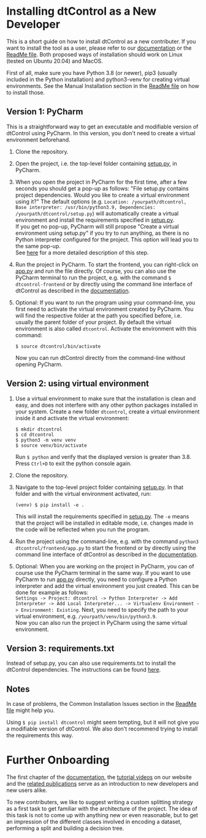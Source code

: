 # Installing dtControl as a New Developer

This is a short guide on how to install dtControl as a new contributer. If you want to install the tool as a user, please refer to our [documentation](https://dtcontrol.readthedocs.io/en/latest/userman.html#installation) or the [ReadMe file](https://gitlab.com/live-lab/software/dtcontrol/-/blob/master/README.rst).
Both proposed ways of installation should work on Linux (tested on Ubuntu 20.04) and MacOS.

First of all, make sure you have Python 3.8 (or newer), pip3 (usually included in the Python installation) and python3-venv for creating virtual environments. See the Manual Installation section in the [ReadMe file](https://gitlab.com/live-lab/software/dtcontrol/-/blob/master/README.rst) on how to install those.


## Version 1: PyCharm

This is a straightforward way to get an executable and modifiable version of dtControl using PyCharm. In this version, you don't need to create a virtual environment beforehand.
 
1. Clone the repository.
2. Open the project, i.e. the top-level folder containing [setup.py](https://gitlab.com/live-lab/software/dtcontrol/-/blob/master/setup.py), in PyCharm.
3. When you open the project in PyCharm for the first time, after a few seconds you should get a pop-up as follows: "File setup.py contains project dependencies. Would you like to create a virtual environment using it?" The default options (e.g. `Location: /yourpath/dtcontrol, Base interpreter: /usr/bin/python3.9, Dependencies: /yourpath/dtcontrol/setup.py`) will automatically create a virtual environment and install the requirements specified in [setup.py](https://gitlab.com/live-lab/software/dtcontrol/-/blob/master/setup.py). \
If you get no pop-up, PyCharm will still propose "Create a virtual environment using setup.py" if you try to run anything, as there is no Python interpreter configured for the project. This option will lead you to the same pop-up. \
   See [here](https://www.jetbrains.com/help/pycharm/creating-virtual-environment.html#env-requirements) for a more detailed description of this step.
4. Run the project in PyCharm. To start the frontend, you can right-click on [app.py](https://gitlab.com/live-lab/software/dtcontrol/-/blob/master/dtcontrol/frontend/app.py) and run the file directly. Of course, you can also use the PyCharm terminal to run the project, e.g. with the command `$ dtcontrol-frontend` or by directly using the command line interface of dtControl as described in the [documentation](https://dtcontrol.readthedocs.io/en/latest/index.html). 
5. Optional: If you want to run the program using your command-line, you first need to activate the virtual environment created by PyCharm. You will find the respective folder at the path you specified before, i.e. usually the parent folder of your project. By default the virtual environment is also called `dtcontrol`. Activate the environment with this command:

       $ source dtcontrol/bin/activate
   Now you can run dtControl directly from the command-line without opening PyCharm.


## Version 2: using virtual environment


1. Use a virtual environment to make sure that the installation is clean and easy, and does not interfere with any other python packages installed in your system. Create a new folder `dtcontrol`, create a virtual environment inside it and activate the virtual environment:

       $ mkdir dtcontrol
       $ cd dtcontrol
       $ python3 -m venv venv
       $ source venv/bin/activate

   Run `$ python` and verify that the displayed version is greater than 3.8. Press ``Ctrl+D`` to exit the python console again.
2. Clone the repository.
3. Navigate to the top-level project folder containing [setup.py](https://gitlab.com/live-lab/software/dtcontrol/-/blob/master/setup.py). In that folder and with the virtual environment activated, run:

       (venv) $ pip install -e .

   This will install the requirements specified in [setup.py](https://gitlab.com/live-lab/software/dtcontrol/-/blob/master/setup.py). The ``-e`` means that the project will be installed in editable mode, i.e. changes made in the code will be reflected when you run the program.
4. Run the project using the command-line, e.g. with the command `python3 dtcontrol/frontend/app.py` to start the frontend or by directly using the command line interface of dtControl as described in the [documentation](https://dtcontrol.readthedocs.io/en/latest/index.html). 
5. Optional: When you are working on the project in PyCharm, you can of course use the PyCharm terminal in the same way. If you want to use PyCharm to run [app.py](https://gitlab.com/live-lab/software/dtcontrol/-/blob/master/dtcontrol/frontend/app.py) directly, you need to configure a Python interpreter and add the virtual environment you just created. This can be done for example as follows: \
`Settings -> Project: dtcontrol -> Python Interpreter -> Add Interpreter -> Add Local Interpreter... -> Virtualenv Environment -> Environment: Existing`. Next, you need to specify the path to your virtual environment, e.g. `/yourpath/venv/bin/python3.9`. \
Now you can also run the project in PyCharm using the same virtual environment.


## Version 3: requirements.txt

Instead of setup.py, you can also use requirements.txt to install the dtControl dependencies. The instructions can be found [here](Developing.md).


## Notes
In case of problems, the Common Installation Issues section in the [ReadMe file](https://gitlab.com/live-lab/software/dtcontrol/-/blob/master/README.rst) might help you.

Using `$ pip install dtcontrol` might seem tempting, but it will not give you a modifiable version of dtControl. We also don't recommend trying to install the requirements this way.


# Further Onboarding

The first chapter of the [documentation](https://dtcontrol.readthedocs.io/en/latest/index.html), the [tutorial videos](https://dtcontrol.model.in.tum.de/tutorials/) on our website and the [related publications](https://dtcontrol.model.in.tum.de/#related-publications) serve as an introduction to new developers and new users alike.

To new contributers, we like to suggest writing a custom splitting strategy as a first task to get familiar with the architecture of the project. The idea of this task is not to come up with anything new or even reasonable, but to get an impression of the different classes involved in encoding a dataset, performing a split and building a decision tree. 

